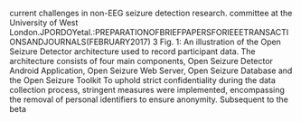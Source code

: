 current challenges in non-EEG seizure detection research. committee at the University of West London.JPORDOYetal.:PREPARATIONOFBRIEFPAPERSFORIEEETRANSACTIONSANDJOURNALS(FEBRUARY2017) 3
Fig. 1: An illustration of the Open Seizure Detector architecture used to record participant data. The architecture consists of four main
components, Open Seizure Detector Android Application, Open Seizure Web Server, Open Seizure Database and the Open Seizure Toolkit
To uphold strict confidentiality during the data collection process,
stringent measures were implemented, encompassing the removal
of personal identifiers to ensure anonymity. Subsequent to the beta